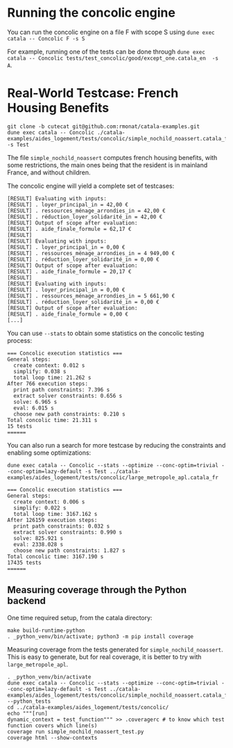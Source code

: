 # Running the concolic engine

You can run the concolic engine on a file F with scope S using `dune exec catala -- Concolic F -s S`

For example, running one of the tests can be done through `dune exec catala -- Concolic tests/test_concolic/good/except_one.catala_en  -s A`.

# Real-World Testcase: French Housing Benefits

```
git clone -b cutecat git@github.com:rmonat/catala-examples.git
dune exec catala -- Concolic ./catala-examples/aides_logement/tests/concolic/simple_nochild_noassert.catala_fr -s Test
```

The file `simple_nochild_noassert` computes french housing benefits, with some restrictions, the main ones being that the resident is in mainland France, and without children.

The concolic engine will yield a complete set of testcases:
```
[RESULT] Evaluating with inputs:
[RESULT] . loyer_principal_in = 42,00 €
[RESULT] . ressources_ménage_arrondies_in = 42,00 €
[RESULT] . réduction_loyer_solidarité_in = 42,00 €
[RESULT] Output of scope after evaluation:
[RESULT] . aide_finale_formule = 62,17 €
[RESULT] 
[RESULT] Evaluating with inputs:
[RESULT] . loyer_principal_in = 0,00 €
[RESULT] . ressources_ménage_arrondies_in = 4 949,00 €
[RESULT] . réduction_loyer_solidarité_in = 0,00 €
[RESULT] Output of scope after evaluation:
[RESULT] . aide_finale_formule = 20,17 €
[RESULT] 
[RESULT] Evaluating with inputs:
[RESULT] . loyer_principal_in = 0,00 €
[RESULT] . ressources_ménage_arrondies_in = 5 661,90 €
[RESULT] . réduction_loyer_solidarité_in = 0,00 €
[RESULT] Output of scope after evaluation:
[RESULT] . aide_finale_formule = 0,00 €
[...]
```

You can use `--stats` to obtain some statistics on the concolic testing process:
```
=== Concolic execution statistics ===
General steps:
  create context: 0.012 s
  simplify: 0.038 s
  total loop time: 21.262 s
After 766 execution steps:
  print path constraints: 7.396 s
  extract solver constraints: 0.656 s
  solve: 6.965 s
  eval: 6.015 s
  choose new path constraints: 0.210 s
Total concolic time: 21.311 s
15 tests
======
```
You can also run a search for more testcase by reducing the constraints and enabling some optimizations:
```
dune exec catala -- Concolic --stats --optimize --conc-optim=trivial --conc-optim=lazy-default -s Test ../catala-examples/aides_logement/tests/concolic/large_metropole_apl.catala_fr
```

```
=== Concolic execution statistics ===
General steps:
  create context: 0.006 s
  simplify: 0.022 s
  total loop time: 3167.162 s
After 126159 execution steps:
  print path constraints: 0.032 s
  extract solver constraints: 0.990 s
  solve: 825.921 s
  eval: 2338.028 s
  choose new path constraints: 1.827 s
Total concolic time: 3167.190 s
17435 tests
======
```
## Measuring coverage through the Python backend 

One time required setup, from the catala directory:

```
make build-runtime-python
. _python_venv/bin/activate; python3 -m pip install coverage
```

Measuring coverage from the tests generated for `simple_nochild_noassert`. This is easy to generate, but for real coverage, it is better to try with `large_metropole_apl`.

```
. _python_venv/bin/activate
dune exec catala -- Concolic --stats --optimize --conc-optim=trivial --conc-optim=lazy-default -s Test ../catala-examples/aides_logement/tests/concolic/simple_nochild_noassert.catala_fr --python_tests
cd ../catala-examples/aides_logement/tests/concolic/
echo """[run]
dynamic_context = test_function""" >> .coveragerc # to know which test function covers which line(s)
coverage run simple_nochild_noassert_test.py
coverage html --show-contexts
```
